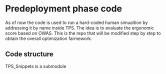 # Predeployment phase code

As of now the code is used to run a hard-coded human simualtion by addressing it by name inside TPS. The idea is to evaluate the ergonomic score based on OWAS. This is the repo that will be modified step by step to obtain the overall optimization farmework.

## Code structure

TPS_Snippets is a submodule